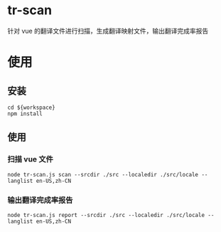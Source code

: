 # tr-scan
针对 vue 的翻译文件进行扫描，生成翻译映射文件，输出翻译完成率报告

# 使用
## 安装
```shell
cd ${workspace}
npm install
```
## 使用
### 扫描 vue 文件
```shell
node tr-scan.js scan --srcdir ./src --localedir ./src/locale --langlist en-US,zh-CN
```
### 输出翻译完成率报告
```shell
node tr-scan.js report --srcdir ./src --localedir ./src/locale --langlist en-US,zh-CN
```
